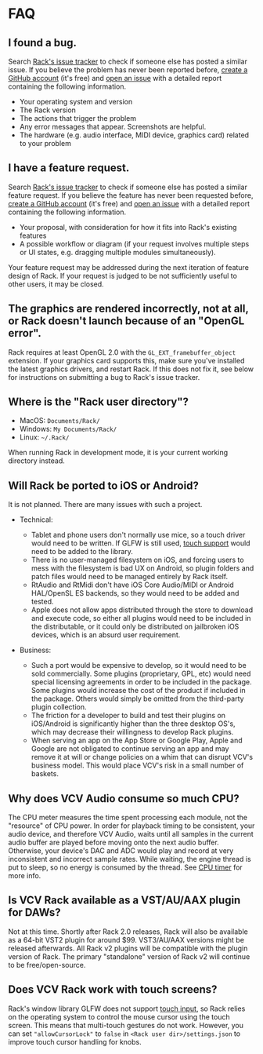 # FAQ

## I found a bug.

Search [Rack's issue tracker](https://github.com/VCVRack/Rack/issues?q=is%3Aissue) to check if someone else has posted a similar issue.
If you believe the problem has never been reported before, [create a GitHub account](https://github.com/) (it's free) and [open an issue](https://github.com/VCVRack/Rack/issues/new/choose) with a detailed report containing the following information.

- Your operating system and version
- The Rack version
- The actions that trigger the problem
- Any error messages that appear. Screenshots are helpful.
- The hardware (e.g. audio interface, MIDI device, graphics card) related to your problem

## I have a feature request.

Search [Rack's issue tracker](https://github.com/VCVRack/Rack/issues?q=is%3Aissue) to check if someone else has posted a similar feature request.
If you believe the feature has never been requested before, [create a GitHub account](https://github.com/) (it's free) and [open an issue](https://github.com/VCVRack/Rack/issues/new/choose) with a detailed report containing the following information.

- Your proposal, with consideration for how it fits into Rack's existing features
- A possible workflow or diagram (if your request involves multiple steps or UI states, e.g. dragging multiple modules simultaneously).

Your feature request may be addressed during the next iteration of feature design of Rack.
If your request is judged to be not sufficiently useful to other users, it may be closed.

## The graphics are rendered incorrectly, not at all, or Rack doesn't launch because of an "OpenGL error".

Rack requires at least OpenGL 2.0 with the `GL_EXT_framebuffer_object` extension.
If your graphics card supports this, make sure you've installed the latest graphics drivers, and restart Rack.
If this does not fix it, see below for instructions on submitting a bug to Rack's issue tracker.

## Where is the "Rack user directory"?

- MacOS: `Documents/Rack/`
- Windows: `My Documents/Rack/`
- Linux: `~/.Rack/`

When running Rack in development mode, it is your current working directory instead.

## Will Rack be ported to iOS or Android?

It is not planned. There are many issues with such a project.

- Technical:
	- Tablet and phone users don't normally use mice, so a touch driver would need to be written. If GLFW is still used, [touch support](https://github.com/glfw/glfw/issues/42) would need to be added to the library.
	- There is no user-managed filesystem on iOS, and forcing users to mess with the filesystem is bad UX on Android, so plugin folders and patch files would need to be managed entirely by Rack itself.
	- RtAudio and RtMidi don't have iOS Core Audio/MIDI or Android HAL/OpenSL ES backends, so they would need to be added and tested.
	- Apple does not allow apps distributed through the store to download and execute code, so either all plugins would need to be included in the distributable, or it could only be distributed on jailbroken iOS devices, which is an absurd user requirement.

- Business:
	- Such a port would be expensive to develop, so it would need to be sold commercially. Some plugins (proprietary, GPL, etc) would need special licensing agreements in order to be included in the package. Some plugins would increase the cost of the product if included in the package. Others would simply be omitted from the third-party plugin collection.
	- The friction for a developer to build and test their plugins on iOS/Android is significantly higher than the three desktop OS's, which may decrease their willingness to develop Rack plugins.
	- When serving an app on the App Store or Google Play, Apple and Google are not obligated to continue serving an app and may remove it at will or change policies on a whim that can disrupt VCV's business model. This would place VCV's risk in a small number of baskets.

## Why does VCV Audio consume so much CPU?

The CPU meter measures the time spent processing each module, not the "resource" of CPU power.
In order for playback timing to be consistent, your audio device, and therefore VCV Audio, waits until all samples in the current audio buffer are played before moving onto the next audio buffer.
Otherwise, your device's DAC and ADC would play and record at very inconsistent and incorrect sample rates.
While waiting, the engine thread is put to sleep, so no energy is consumed by the thread.
See [CPU timer](MenuBar.html#cpu-timer) for more info.

## Is VCV Rack available as a VST/AU/AAX plugin for DAWs?

Not at this time.
Shortly after Rack 2.0 releases, Rack will also be available as a 64-bit VST2 plugin for around $99.
VST3/AU/AAX versions might be released afterwards.
All Rack v2 plugins will be compatible with the plugin version of Rack.
The primary "standalone" version of Rack v2 will continue to be free/open-source.

## Does VCV Rack work with touch screens?

Rack's window library GLFW does not support [touch input](https://github.com/glfw/glfw/issues/42), so Rack relies on the operating system to control the mouse cursor using the touch screen.
This means that multi-touch gestures do not work.
However, you can set `"allowCursorLock"` to `false` in `<Rack user dir>/settings.json` to improve touch cursor handling for knobs.
